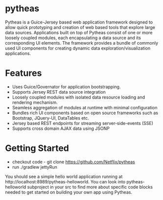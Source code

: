 pytheas
=======

Pytheas is a Guice-Jersey based web application framework designed to allow quick prototyping and creation of web based tools that explore large data sources. Applications built on top of Pytheas consist of one or more loosely coupled modules, each encapsulating a data source and its corresponding UI elements. The framework provides a bundle of commonly used UI components for creating dynamic data exploration/visualization applications.

# Features
* Uses Guice/Governator for application bootstrapping.
* Supports Jersey REST data source integration
* Loosely coupled modules with isolated data resource loading and rendering mechanism.
* Seamless aggregation of modules at runtime with minimal configuration
* Bundles rich UI components based on open source frameworks such as Bootstrap, JQuery-UI, DataTables etc.
* Jersey based REST endpoints for streaming server-side-events (SSE)
* Supports cross domain AJAX data using JSONP

# Getting Started
* checkout code - git clone https://github.com/Netflix/pytheas 
* run ./gradlew jettyRun




You should see a simple hello world application running at http://localhost:8989/pytheas-helloworld.
You can look into pytheas-helloworld subproject in your src to find more about specific code blocks needed to get started on building your own app using Pytheas.
